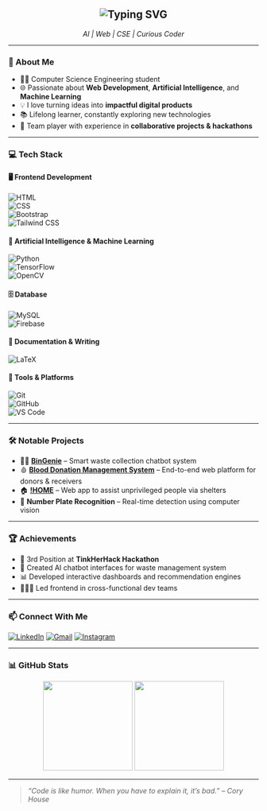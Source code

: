 <!-- Typing SVG -->
<h2 align="center">
  <img src="https://readme-typing-svg.demolab.com?font=Fira+Code&pause=1000&center=true&vCenter=true&width=800&lines=Hi+there%2C+I'm+Amisha+Shaney!;Computer+Science+Engineering+Student+%7C+AI+Enthusiast+%7C+Web+Developer;Always+learning+%F0%9F%93%9A+and+building+%F0%9F%9A%80" alt="Typing SVG" />
</h2>

<p align="center"><i>AI | Web | CSE | Curious Coder</i></p>


---

### 📌 About Me

- 👩‍💻 Computer Science Engineering student  
- 🌐 Passionate about **Web Development**, **Artificial Intelligence**, and **Machine Learning**  
- 💡 I love turning ideas into **impactful digital products**  
- 📚 Lifelong learner, constantly exploring new technologies  
- 🤝 Team player with experience in **collaborative projects & hackathons**

---

### 💻 Tech Stack

#### 🖥️ Frontend Development  
![HTML](https://img.shields.io/badge/HTML5-E34F26?style=flat&logo=html5&logoColor=white)  
![CSS](https://img.shields.io/badge/CSS3-1572B6?style=flat&logo=css3&logoColor=white)  
![Bootstrap](https://img.shields.io/badge/Bootstrap-563D7C?style=flat&logo=bootstrap&logoColor=white)  
![Tailwind CSS](https://img.shields.io/badge/Tailwind_CSS-38B2AC?style=flat&logo=tailwind-css&logoColor=white)

#### 🤖 Artificial Intelligence & Machine Learning  
![Python](https://img.shields.io/badge/Python-3776AB?style=flat&logo=python&logoColor=white)  
![TensorFlow](https://img.shields.io/badge/TensorFlow-FF6F00?style=flat&logo=tensorflow&logoColor=white)  
![OpenCV](https://img.shields.io/badge/OpenCV-5C3EE8?style=flat&logo=opencv&logoColor=white)

#### 🗄️ Database  
![MySQL](https://img.shields.io/badge/MySQL-4479A1?style=flat&logo=mysql&logoColor=white)  
![Firebase](https://img.shields.io/badge/Firebase-FFCA28?style=flat&logo=firebase&logoColor=black)

#### 📄 Documentation & Writing  
![LaTeX](https://img.shields.io/badge/LaTeX-008080?style=flat&logo=latex&logoColor=white)

#### 🔧 Tools & Platforms  
![Git](https://img.shields.io/badge/Git-F05032?style=flat&logo=git&logoColor=white)  
![GitHub](https://img.shields.io/badge/GitHub-181717?style=flat&logo=github&logoColor=white)  
![VS Code](https://img.shields.io/badge/VS_Code-007ACC?style=flat&logo=visual-studio-code&logoColor=white)


---

### 🛠 Notable Projects

- 🧞‍♂️ **[BinGenie](https://jhkastro11.wixsite.com/bingenie-1)** – Smart waste collection chatbot system   
- 🩸 **[Blood Donation Management System](https://bdms-4rai.onrender.com)** – End-to-end web platform for donors & receivers
- 🏠 [**!HOME**](https://amishashaney.github.io/HOME/) – Web app to assist unprivileged people via shelters
- 🚗 **Number Plate Recognition** – Real-time detection using computer vision  



---

### 🏆 Achievements

- 🥇 3rd Position at **TinkHerHack Hackathon**  
- 💬 Created AI chatbot interfaces for waste management system 
- 📊 Developed interactive dashboards and recommendation engines  
- 🧑‍🤝‍🧑 Led frontend in cross-functional dev teams

---

### 📫 Connect With Me

[![LinkedIn](https://img.shields.io/badge/LinkedIn-blue?style=flat&logo=linkedin&logoColor=white)](https://www.linkedin.com/in/amisha-shaney)
[![Gmail](https://img.shields.io/badge/Gmail-D14836?style=flat&logo=gmail&logoColor=white)](mailto:amishashaney@gmail.com)
[![Instagram](https://img.shields.io/badge/Instagram-E4405F?style=flat&logo=instagram&logoColor=white)](https://instagram.com/amisha_shaney)


---

### 📊 GitHub Stats

<p align="center">
  <img src="https://github-readme-stats.vercel.app/api?username=amishashaney&show_icons=true&theme=radical" height="180"/>
  <img src="https://github-readme-stats.vercel.app/api/top-langs/?username=amishashaney&layout=compact&theme=radical" height="180"/>
</p>

---


> *“Code is like humor. When you have to explain it, it’s bad.” – Cory House*

